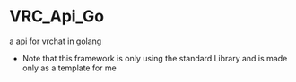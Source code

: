 # VRC_Api_Go
a api for vrchat in golang 

- Note that this framework is only using the standard Library and is made only as a template for me
